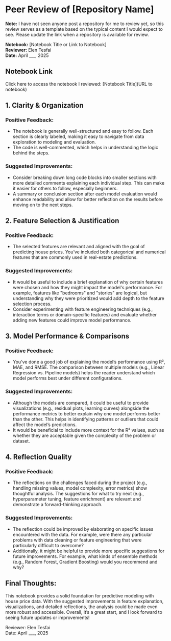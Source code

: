 # Peer Review of [Repository Name]

**Note:** I have not seen anyone post a repository for me to review yet, so this review serves as a template based on the typical content I would expect to see. Please update the link when a repository is available for review.

**Notebook:** [Notebook Title or Link to Notebook]  
**Reviewer:** Elen Tesfai  
**Date:** April ___, 2025  

## Notebook Link
Click here to access the notebook I reviewed: [Notebook Title](URL to notebook)

## 1. Clarity & Organization
### Positive Feedback:
- The notebook is generally well-structured and easy to follow. Each section is clearly labeled, making it easy to navigate from data exploration to modeling and evaluation.
- The code is well-commented, which helps in understanding the logic behind the steps.

### Suggested Improvements:
- Consider breaking down long code blocks into smaller sections with more detailed comments explaining each individual step. This can make it easier for others to follow, especially beginners.
- A summary or conclusion section after each model evaluation would enhance readability and allow for better reflection on the results before moving on to the next steps.

## 2. Feature Selection & Justification
### Positive Feedback:
- The selected features are relevant and aligned with the goal of predicting house prices. You’ve included both categorical and numerical features that are commonly used in real-estate predictions.

### Suggested Improvements:
- It would be useful to include a brief explanation of why certain features were chosen and how they might impact the model's performance. For example, features like "bedrooms" and "stories" are logical, but understanding why they were prioritized would add depth to the feature selection process.
- Consider experimenting with feature engineering techniques (e.g., interaction terms or domain-specific features) and evaluate whether adding new features could improve model performance.

## 3. Model Performance & Comparisons
### Positive Feedback:
- You’ve done a good job of explaining the model’s performance using R², MAE, and RMSE. The comparison between multiple models (e.g., Linear Regression vs. Pipeline models) helps the reader understand which model performs best under different configurations.

### Suggested Improvements:
- Although the models are compared, it could be useful to provide visualizations (e.g., residual plots, learning curves) alongside the performance metrics to better explain why one model performs better than the other. This helps in identifying patterns or outliers that could affect the model’s predictions.
- It would be beneficial to include more context for the R² values, such as whether they are acceptable given the complexity of the problem or dataset.

## 4. Reflection Quality
### Positive Feedback:
- The reflections on the challenges faced during the project (e.g., handling missing values, model complexity, error metrics) show thoughtful analysis. The suggestions for what to try next (e.g., hyperparameter tuning, feature enrichment) are relevant and demonstrate a forward-thinking approach.

### Suggested Improvements:
- The reflection could be improved by elaborating on specific issues encountered with the data. For example, were there any particular problems with data cleaning or feature engineering that were particularly difficult to overcome?
- Additionally, it might be helpful to provide more specific suggestions for future improvements. For example, what kinds of ensemble methods (e.g., Random Forest, Gradient Boosting) would you recommend and why?

## Final Thoughts:
This notebook provides a solid foundation for predictive modeling with house price data. With the suggested improvements in feature explanation, visualizations, and detailed reflections, the analysis could be made even more robust and accessible. Overall, it’s a great start, and I look forward to seeing future updates or improvements!

Reviewer: Elen Tesfai  
Date: April ___, 2025